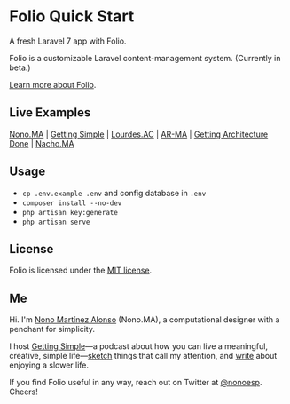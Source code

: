 # Folio Quick Start

A fresh Laravel 7 app with Folio.

Folio is a customizable Laravel content-management system. (Currently in beta.)

[Learn more about Folio](https://github.com/nonoesp/laravel-folio).

## Live Examples

[Nono.MA](https://nono.ma) | [Getting Simple](https://gettingsimple.com) | [Lourdes.AC](https://lourdes.ac) | [AR-MA](https://ar-ma.net) | [Getting Architecture Done](http://gettingarchitecturedone.com/writing) | [Nacho.MA](https://nacho.ma)

## Usage

- `cp .env.example .env` and config database in `.env`
- `composer install --no-dev`
- `php artisan key:generate`
- `php artisan serve`

## License

Folio is licensed under the [MIT license](http://opensource.org/licenses/MIT).

## Me

Hi. I'm [Nono Martínez Alonso](https://nono.ma/about) (Nono.MA), a computational designer with a penchant for simplicity.

I host [Getting Simple](https://gettingsimple.com)—a podcast about how you can live a meaningful, creative, simple life—[sketch](https://sketch.nono.ma) things that call my attention, and [write](https://gettingsimple.com/writing) about enjoying a slower life.

If you find Folio useful in any way, reach out on Twitter at [@nonoesp](https://twitter.com/nonoesp). Cheers!
